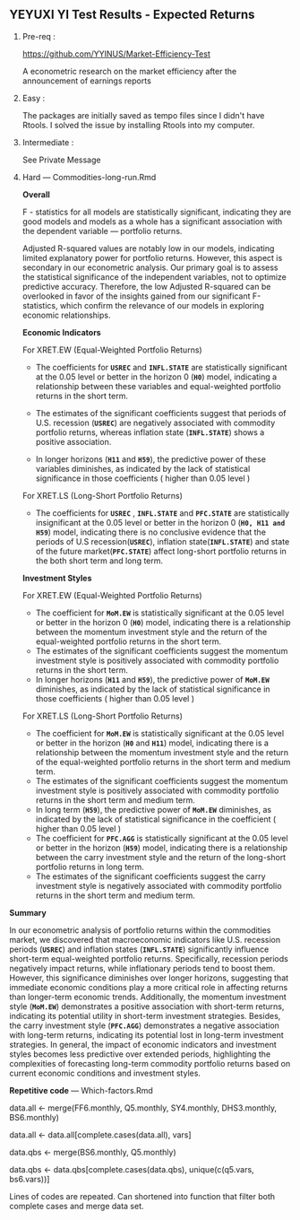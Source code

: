 ## YEYUXI YI Test Results - Expected Returns

1.  Pre-req :

    <https://github.com/YYINUS/Market-Efficiency-Test>

    A econometric research on the market efficiency after the announcement of earnings reports

2.  Easy :

    The packages are initially saved as tempo files since I didn't have Rtools. I solved the issue by installing Rtools into my computer.

3.  Intermediate :

    See Private Message

4.  Hard — Commodities-long-run.Rmd

    **Overall**

    F - statistics for all models are statistically significant, indicating they are good models and models as a whole has a significant association with the dependent variable — portfolio returns.

    Adjusted R-squared values are notably low in our models, indicating limited explanatory power for portfolio returns. However, this aspect is secondary in our econometric analysis. Our primary goal is to assess the statistical significance of the independent variables, not to optimize predictive accuracy. Therefore, the low Adjusted R-squared can be overlooked in favor of the insights gained from our significant F-statistics, which confirm the relevance of our models in exploring economic relationships.

    **Economic Indicators**

    For XRET.EW (Equal-Weighted Portfolio Returns)

    -   The coefficients for **`USREC`** and **`INFL.STATE`** are statistically significant at the 0.05 level or better in the horizon 0 (**`H0`**) model, indicating a relationship between these variables and equal-weighted portfolio returns in the short term.

    -   The estimates of the significant coefficients suggest that periods of U.S. recession (**`USREC`**) are negatively associated with commodity portfolio returns, whereas inflation state (**`INFL.STATE`**) shows a positive association.

    -   In longer horizons (**`H11`** and **`H59`**), the predictive power of these variables diminishes, as indicated by the lack of statistical significance in those coefficients ( higher than 0.05 level )

    For XRET.LS (Long-Short Portfolio Returns)

    -   The coefficients for **`USREC`** , **`INFL.STATE`** and **`PFC.STATE`** are statistically insignificant at the 0.05 level or better in the horizon 0 (**`H0, H11 and H59`**) model, indicating there is no conclusive evidence that the periods of U.S recession(**`USREC`**), inflation state(**`INFL.STATE`**) and state of the future market(**`PFC.STATE`**) affect long-short portfolio returns in the both short term and long term.

    **Investment Styles**

    For XRET.EW (Equal-Weighted Portfolio Returns)

    -   The coefficient for **`MoM.EW`** is statistically significant at the 0.05 level or better in the horizon 0 (**`H0`**) model, indicating there is a relationship between the momentum investment style and the return of the equal-weighted portfolio returns in the short term.
    -   The estimates of the significant coefficients suggest the momentum investment style is positively associated with commodity portfolio returns in the short term.
    -   In longer horizons (**`H11`** and **`H59`**), the predictive power of **`MoM.EW`** diminishes, as indicated by the lack of statistical significance in those coefficients ( higher than 0.05 level )

    For XRET.LS (Long-Short Portfolio Returns)

    -   The coefficient for **`MoM.EW`** is statistically significant at the 0.05 level or better in the horizon (**`H0`** and **`H11`**) model, indicating there is a relationship between the momentum investment style and the return of the equal-weighted portfolio returns in the short term and medium term.
    -   The estimates of the significant coefficients suggest the momentum investment style is positively associated with commodity portfolio returns in the short term and medium term.
    -   In long term (**`H59`**), the predictive power of **`MoM.EW`** diminishes, as indicated by the lack of statistical significance in the coefficient ( higher than 0.05 level )
    -   The coefficient for **`PFC.AGG`** is statistically significant at the 0.05 level or better in the horizon (**`H59`**) model, indicating there is a relationship between the carry investment style and the return of the long-short portfolio returns in long term.
    -   The estimates of the significant coefficients suggest the carry investment style is negatively associated with commodity portfolio returns in the short term and medium term.

**Summary**

In our econometric analysis of portfolio returns within the commodities market, we discovered that macroeconomic indicators like U.S. recession periods (**`USREC`**) and inflation states (**`INFL.STATE`**) significantly influence short-term equal-weighted portfolio returns. Specifically, recession periods negatively impact returns, while inflationary periods tend to boost them. However, this significance diminishes over longer horizons, suggesting that immediate economic conditions play a more critical role in affecting returns than longer-term economic trends. Additionally, the momentum investment style (**`MoM.EW`**) demonstrates a positive association with short-term returns, indicating its potential utility in short-term investment strategies. Besides, the carry investment style (**`PFC.AGG`**) demonstrates a negative association with long-term returns, indicating its potential lost in long-term investment strategies. In general, the impact of economic indicators and investment styles becomes less predictive over extended periods, highlighting the complexities of forecasting long-term commodity portfolio returns based on current economic conditions and investment styles.

**Repetitive code** — Which-factors.Rmd

data.all \<- merge(FF6.monthly, Q5.monthly, SY4.monthly, DHS3.monthly, BS6.monthly)

data.all \<- data.all[complete.cases(data.all), vars]

data.qbs \<- merge(BS6.monthly, Q5.monthly)

data.qbs \<- data.qbs[complete.cases(data.qbs), unique(c(q5.vars, bs6.vars))]

Lines of codes are repeated. Can shortened into function that filter both complete cases and merge data set.
